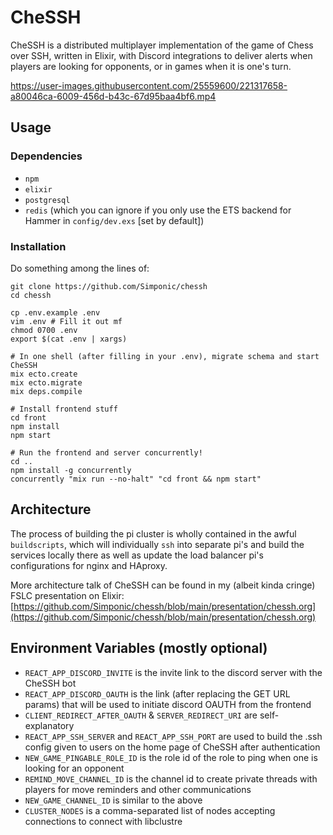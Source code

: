 # CheSSH

CheSSH is a distributed multiplayer implementation of the game of Chess over SSH, 
written in Elixir, with Discord integrations to deliver alerts when players are 
looking for opponents, or in games when it is one's turn.

https://user-images.githubusercontent.com/25559600/221317658-a80046ca-6009-456d-b43c-67d95baa4bf6.mp4

## Usage

### Dependencies
+ `npm`
+ `elixir`
+ `postgresql`
+ `redis` (which you can ignore if you only use the ETS backend for Hammer in 
  `config/dev.exs` [set by default])

### Installation

Do something among the lines of:

```
git clone https://github.com/Simponic/chessh
cd chessh

cp .env.example .env
vim .env # Fill it out mf
chmod 0700 .env
export $(cat .env | xargs)

# In one shell (after filling in your .env), migrate schema and start CheSSH
mix ecto.create
mix ecto.migrate
mix deps.compile

# Install frontend stuff
cd front
npm install
npm start

# Run the frontend and server concurrently!
cd ..
npm install -g concurrently
concurrently "mix run --no-halt" "cd front && npm start"
```

## Architecture
The process of building the pi cluster is wholly contained in the awful 
`buildscripts`, which will individually `ssh` into separate pi's and build the 
services locally there as well as update the load balancer pi's configurations for nginx 
and HAproxy.

More architecture talk of CheSSH can be found in my (albeit kinda cringe) FSLC 
presentation on Elixir:
[https://github.com/Simponic/chessh/blob/main/presentation/chessh.org](https://github.com/Simponic/chessh/blob/main/presentation/chessh.org)


## Environment Variables (mostly optional)
+ `REACT_APP_DISCORD_INVITE` is the invite link to the discord server with the 
  CheSSH bot
+ `REACT_APP_DISCORD_OAUTH` is the link (after replacing the GET  URL params) that will 
  be used to initiate discord OAUTH from the frontend
+ `CLIENT_REDIRECT_AFTER_OAUTH` & `SERVER_REDIRECT_URI` are self-explanatory
+ `REACT_APP_SSH_SERVER` and `REACT_APP_SSH_PORT` are used to build the .ssh config
  given to users on the home page of CheSSH after authentication
+ `NEW_GAME_PINGABLE_ROLE_ID` is the role id of the role to ping when one is
  looking for an opponent
+ `REMIND_MOVE_CHANNEL_ID` is the channel id to create private threads with players
  for move reminders and other communications
+ `NEW_GAME_CHANNEL_ID` is similar to the above
+ `CLUSTER_NODES` is a comma-separated list of nodes accepting connections to connect with libclustre
